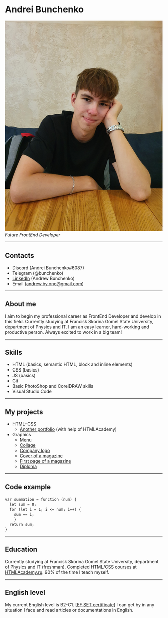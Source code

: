 # Andrei Bunchenko
![Photo of Andrei](img/Hero.jpg)
*Future FrontEnd Developer*
*******
## Contacts
* Discord (Andrei Bunchenko#6087)
* Telegram (@bunchenko)
* [LinkedIn](https://www.linkedin.com/in/andrew-bunchenko-1bb505219/) (Andrew Bunchenko)
* Email (andrew.by.one@gmail.com)
*******
## About me
I aim to begin my professional career as FrontEnd Developer and develop in this field. Currently studying at Francisk Skorina Gomel State University, department of Physics and IT. I am an easy learner, hard-working and productive person. Always excited to work in a big team!
*******
## Skills
* HTML (basics, semantic HTML, block and inline elements)
* CSS (basics)
* JS (basics)
* Git
* Basic PhotoShop and CorelDRAW skills
* Visual Studio Code
*******
## My projects
* HTML+CSS
    + [Another portfolio](https://bunchenko.github.io/my-site/) (with help of HTMLAcademy)
* Graphics
    + [Menu](img/menu.pdf)
    + [Collage](img/Collage.pdf)
    + [Company logo](img/Company-logo.pdf)
    + [Cover of a magazine](img/cover-mag.pdf)
    + [First page of a magazine](img/first-pg-mag.pdf)
    + [Diploma](img/Diploma.pdf)
*******
## Code example
```
var summation = function (num) {
  let sum = 0;
  for (let i = 1; i <= num; i++) { 
    sum += i;
    }
  return sum;
}
```
*******
## Education
Currently studying at Francisk Skorina Gomel State University, department of Physics and IT (freshman).
Completed HTML/CSS courses at [HTMLAcademy.ru](https://htmlacademy.ru/).
90% of the time I teach myself.
*******
## English level
My current English level is B2-C1.
[[EF SET certificate](https://www.efset.org/cert/4hLQMB)] I can get by in any situation I face and read articles or documentations in English.